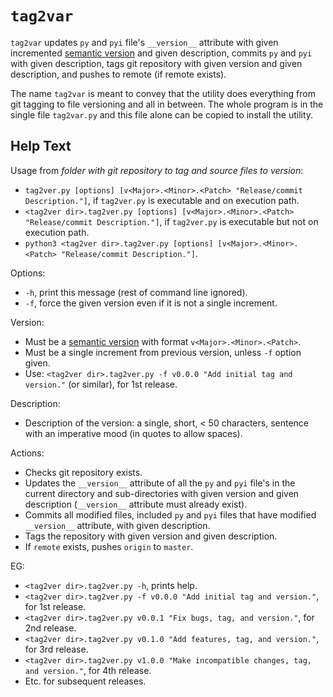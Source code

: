 # `tag2var`

`tag2var` updates `py` and `pyi` file's `__version__` attribute with given incremented 
[semantic version](https://semver.org) and given description, 
commits `py` and `pyi` with given description,
tags git repository with given version and given description, and
pushes to remote (if remote exists).

The name `tag2var` is meant to convey that the utility does everything from 
git tagging to file versioning and all in between. The whole program is in the single
file `tag2var.py` and this file alone can be copied to install the utility.

## Help Text

Usage from *folder with git repository to tag and source files to version*:

  *  `tag2ver.py [options] [v<Major>.<Minor>.<Patch> "Release/commit Description."]`, 
  if `tag2ver.py` is executable and on execution path.
  *  `<tag2ver dir>.tag2ver.py [options] [v<Major>.<Minor>.<Patch> "Release/commit Description."]`,
  if `tag2ver.py` is executable but not on execution path.
  *  `python3 <tag2ver dir>.tag2ver.py [options] [v<Major>.<Minor>.<Patch> "Release/commit Description."]`.

Options:

  * `-h`, print this message (rest of command line ignored).
  * `-f`, force the given version even if it is not a single increment.

Version:

  * Must be a [semantic version](https://semver.org) with format `v<Major>.<Minor>.<Patch>`.
  * Must be a single increment from previous version, unless `-f` option given.
  * Use: `<tag2ver dir>.tag2ver.py -f v0.0.0 "Add initial tag and version."` 
  (or similar), for 1st release.

Description:

  * Description of the version: a single, short, < 50 characters, sentence with 
  an imperative mood (in quotes to allow spaces).

Actions:

  * Checks git repository exists.
  * Updates the `__version__` attribute of all the `py` and `pyi` file's in the 
  current directory and sub-directories with given version and given description 
  (`__version__` attribute must already exist).
  * Commits all modified files, included `py` and `pyi` files that have modified 
  `__version__` attribute, with given description.
  * Tags the repository with given version and given description.
  * If `remote` exists, pushes `origin` to `master`.

EG:

  * `<tag2ver dir>.tag2ver.py -h`, prints help.
  * `<tag2ver dir>.tag2ver.py -f v0.0.0 "Add initial tag and version."`, for 1st release.
  * `<tag2ver dir>.tag2ver.py v0.0.1 "Fix bugs, tag, and version."`, for 2nd release.
  * `<tag2ver dir>.tag2ver.py v0.1.0 "Add features, tag, and version."`, for 3rd release.
  * `<tag2ver dir>.tag2ver.py v1.0.0 "Make incompatible changes, tag, and version."`, 
  for 4th release.
  * Etc. for subsequent releases.
